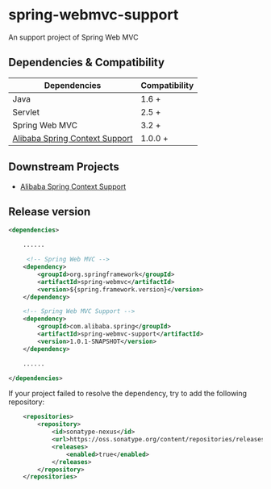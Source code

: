 # spring-webmvc-support

An support project of Spring Web MVC



## Dependencies & Compatibility

| Dependencies   | Compatibility |
| -------------- | ------------- |
| Java           | 1.6 +         |
| Servlet        | 2.5 +         |
| Spring Web MVC | 3.2 +         |
| [Alibaba Spring Context Support](https://github.com/alibaba/spring-context-support) | 1.0.0 + |



## Downstream Projects

* [Alibaba Spring Context Support](https://github.com/alibaba/spring-context-support)




## Release version

````xml
<dependencies>

    ......

     <!-- Spring Web MVC -->
    <dependency>
        <groupId>org.springframework</groupId>
        <artifactId>spring-webmvc</artifactId>
        <version>${spring.framework.version}</version>
    </dependency>

    <!-- Spring Web MVC Support -->
    <dependency>
        <groupId>com.alibaba.spring</groupId>
        <artifactId>spring-webmvc-support</artifactId>
        <version>1.0.1-SNAPSHOT</version>
    </dependency>

    ......

</dependencies>
````



If your project failed to resolve the dependency, try to add the following repository:
```xml
    <repositories>
        <repository>
            <id>sonatype-nexus</id>
            <url>https://oss.sonatype.org/content/repositories/releases</url>
            <releases>
                <enabled>true</enabled>
            </releases>
        </repository>
    </repositories>
```